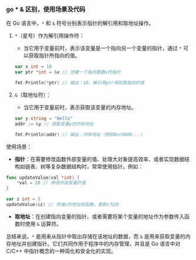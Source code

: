 ### go * & 区别，使用场景及代码

在 Go 语言中，`*` 和 `&` 符号分别表示指针的解引用和取地址操作。

1. `*`（星号）作为解引用操作符：
   - 当它用于变量前时，表示该变量是一个指向另一个变量的指针，通过 `*` 可以获取指针所指向的值。
   ```go
   var x int = 10
   var ptr *int = &x // 创建一个指向整数x的指针

   fmt.Println(*ptr) // 输出：10，解引用ptr得到其指向的值
   ```

2. `&`（取地址符）：
   - 当它用于变量前时，表示获取该变量的内存地址。
   ```go
   var y string = "Hello"
   addr := &y // 获取变量y的内存地址

   fmt.Println(addr) // 输出：内存地址（例如0xc0000...）
   ```

使用场景：

- **指针**：在需要修改函数外部变量的值、处理大对象提高效率、或者实现数据结构如链表、树等复杂数据结构时，常常使用指针。例如：

```go
func updateValue(val *int) {
    *val = 20 // 修改外部变量的值
}

var z int = 5
updateValue(&z) // 传递z的地址给函数，更新z为20
```

- **取地址**：在创建指向变量的指针、或者需要将某个变量的地址作为参数传入函数时使用 `&` 运算符。

总结来说，`*` 是用来从指针中取出存储在该地址的数据，而 `&` 是用来获取变量的内存地址并创建指针。它们共同作用于程序中的内存管理，并且是 Go 语言中对 C/C++ 中指针概念的一种简化和安全化的实现。